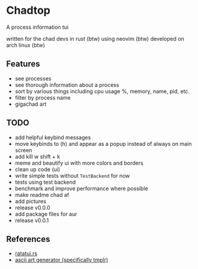 # Chadtop
A process information tui

written for the chad devs in rust (btw) using neovim (btw) developed on arch linux (btw)

<!-- put images here -->
<!-- meme and put disclaimer that i am meming hella -->

## Features
- see processes
- see thorough information about a process
- sort by various things including cpu usage %, memory, name, pid, etc.
- filter by process name
- gigachad art

## TODO
- add helpful keybind messages
- move keybinds to (h) and appear as a popup instead of always on main screen
- add kill w shift + k
- meme and beautify ui with more colors and borders
- clean up code (ui)
- write simple tests without `TestBackend` for now
- tests using test backend
- benchmark and improve performance where possible
- make readme chad af
- add pictures
- release v0.0.0
- add package files for aur
- release v0.0.1

## References
- [ratatui.rs](https://ratatui.rs/)
- [ascii art generator (specifically tmplr)](https://patorjk.com/software/taag/)
